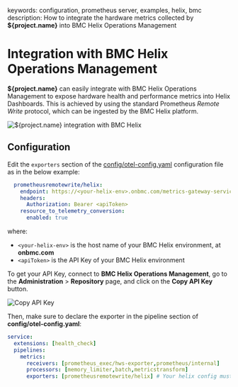 keywords: configuration, prometheus server, examples, helix, bmc
description: How to integrate the hardware metrics collected by **${project.name}** into BMC Helix Operations Management

# Integration with BMC Helix Operations Management

**${project.name}** can easily integrate with BMC Helix Operations Management to expose hardware health and performance metrics into Helix Dashboards. This is achieved by using the standard Prometheus *Remote Write* protocol, which can be ingested by the BMC Helix platform.

![${project.name} integration with BMC Helix](../images/helix-architecture.png)

## Configuration

Edit the `exporters` section of the [config/otel-config.yaml](../configuration/configure-otel.md) configuration file as in the below example:

```yaml
  prometheusremotewrite/helix:
    endpoint: https://<your-helix-env>.onbmc.com/metrics-gateway-service/api/v1.0/prometheus
    headers:
      Authorization: Bearer <apiToken>
    resource_to_telemetry_conversion:
      enabled: true
```

where:

* `<your-helix-env>` is the host name of your BMC Helix environment, at **onbmc.com**
* `<apiToken>` is the API Key of your BMC Helix environment

To get your API Key, connect to **BMC Helix Operations Management**, go to the **Administration** &gt; **Repository** page, and click on the **Copy API Key** button.

![Copy API Key](../images/helix-api-key.png)

Then, make sure to declare the exporter in the pipeline section of **config/otel-config.yaml**:

```yaml
service:
  extensions: [health_check]
  pipelines:
    metrics:
      receivers: [prometheus_exec/hws-exporter,prometheus/internal]
      processors: [memory_limiter,batch,metricstransform]
      exporters: [prometheusremotewrite/helix] # Your helix config must be listed here
```
